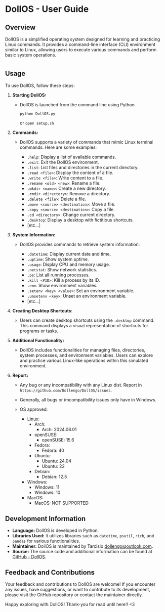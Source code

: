 # DollOS - User Guide

## Overview

DollOS is a simplified operating system designed for learning and practicing Linux commands. It provides a command-line interface (CLI) environment similar to Linux, allowing users to execute various commands and perform basic system operations.

# 

## Usage

To use DollOS, follow these steps:

1. **Starting DollOS:**
   - DollOS is launched from the command line using Python.

     ```bash
     python DollOS.py
     ```
     or
     `open setup.sh`

2. **Commands:**
   
   - DollOS supports a variety of commands that mimic Linux terminal commands. Here are some examples:
   
     - `.help`: Display a list of available commands.
     - `.exit`: Exit the DollOS environment.
     - `.list`: List files and directories in the current directory.
     - `.read <file>`: Display the content of a file.
     - `.write <file>`: Write content to a file.
     - `.rename <old> <new>`: Rename a file.
     - `.mkdir <name>`: Create a new directory.
     - `.rmdir <directory>`: Remove a directory.
     - `.delete <file>`: Delete a file.
     - `.move <source> <destination>`: Move a file.
     - `.copy <source> <destination>`: Copy a file.
     - `.cd <directory>`: Change current directory.
     - `.desktop`: Display a desktop with fictitious shortcuts.
     - [etc...]
   
3. **System Information:**
   - DollOS provides commands to retrieve system information:
     
     - `.datetime`: Display current date and time.
     - `.uptime`: Show system uptime.
     - `.usage`: Display CPU and memory usage.
     - `.netstat`: Show network statistics.
     - `.ps`: List all running processes.
     - `.kill <PID>`: Kill a process by its ID.
     - `.env`: Show environment variables.
     - `.setenv <key> <value>`: Set an environment variable.
     - `.unsetenv <key>`: Unset an environment variable.
     - [etc...]

4. **Creating Desktop Shortcuts:**
   - Users can create desktop shortcuts using the `.desktop` command. This command displays a visual representation of shortcuts for programs or tasks.

5. **Additional Functionality:**
   - DollOS includes functionalities for managing files, directories, system processes, and environment variables. Users can explore and practice various Linux-like operations within this simulated environment.

6. **Report:**
    - Any bug or any incompatibility with any Linux dist. Report in `https://github.com/Dollengo/DollOS/issues`.
    - Generally, all bugs or imcompatibility issues only have in Windows.

    - OS approved:
        - Linux:
            - Arch:
                - Arch: 2024.06.01
            - openSUSE:
                - openSUSE: 15.6
            - Fedora:
                - Fedora: 40
            - Ubuntu:
                - Ubuntu: 24.04
                - Ubuntu: 22
            - Debian:
                - Debian: 12.5
        - Windows:
            - Windows: 11
            - Windows: 10
        - MacOS:
            - MacOS: NOT SUPPORTED

## Development Information

- **Language:** DollOS is developed in Python.
- **Libraries Used:** It utilizes libraries such as `datetime`, `psutil`, `rich`, and `pandas` for various functionalities.
- **Maintainer:** DollOS is maintained by Tarcisio <dollengo@outlook.com>.
- **Source:** The source code and additional information can be found at [GitHub - DollOS](https://github.com/dollengo/dollos).

## Feedback and Contributions

Your feedback and contributions to DollOS are welcome! If you encounter any issues, have suggestions, or want to contribute to its development, please visit the GitHub repository or contact the maintainer directly.

Happy exploring with DollOS!
Thank-you for read until here!! <3
